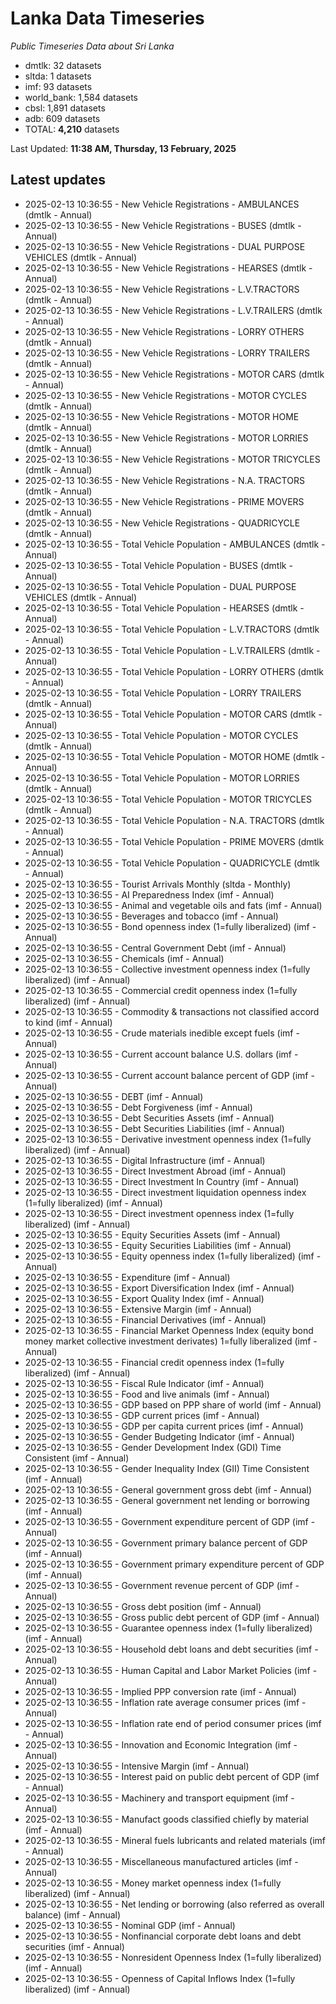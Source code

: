 # Lanka Data Timeseries
*Public Timeseries Data about Sri Lanka*

* dmtlk: 32 datasets
* sltda: 1 datasets
* imf: 93 datasets
* world_bank: 1,584 datasets
* cbsl: 1,891 datasets
* adb: 609 datasets
* TOTAL: **4,210** datasets

Last Updated: **11:38 AM, Thursday, 13 February, 2025**

## Latest updates

* 2025-02-13 10:36:55 - New Vehicle Registrations - AMBULANCES (dmtlk - Annual)
* 2025-02-13 10:36:55 - New Vehicle Registrations - BUSES (dmtlk - Annual)
* 2025-02-13 10:36:55 - New Vehicle Registrations - DUAL PURPOSE VEHICLES (dmtlk - Annual)
* 2025-02-13 10:36:55 - New Vehicle Registrations - HEARSES (dmtlk - Annual)
* 2025-02-13 10:36:55 - New Vehicle Registrations - L.V.TRACTORS (dmtlk - Annual)
* 2025-02-13 10:36:55 - New Vehicle Registrations - L.V.TRAILERS (dmtlk - Annual)
* 2025-02-13 10:36:55 - New Vehicle Registrations - LORRY OTHERS (dmtlk - Annual)
* 2025-02-13 10:36:55 - New Vehicle Registrations - LORRY TRAILERS (dmtlk - Annual)
* 2025-02-13 10:36:55 - New Vehicle Registrations - MOTOR CARS (dmtlk - Annual)
* 2025-02-13 10:36:55 - New Vehicle Registrations - MOTOR CYCLES (dmtlk - Annual)
* 2025-02-13 10:36:55 - New Vehicle Registrations - MOTOR HOME (dmtlk - Annual)
* 2025-02-13 10:36:55 - New Vehicle Registrations - MOTOR LORRIES (dmtlk - Annual)
* 2025-02-13 10:36:55 - New Vehicle Registrations - MOTOR TRICYCLES (dmtlk - Annual)
* 2025-02-13 10:36:55 - New Vehicle Registrations - N.A. TRACTORS (dmtlk - Annual)
* 2025-02-13 10:36:55 - New Vehicle Registrations - PRIME MOVERS (dmtlk - Annual)
* 2025-02-13 10:36:55 - New Vehicle Registrations - QUADRICYCLE (dmtlk - Annual)
* 2025-02-13 10:36:55 - Total Vehicle Population - AMBULANCES (dmtlk - Annual)
* 2025-02-13 10:36:55 - Total Vehicle Population - BUSES (dmtlk - Annual)
* 2025-02-13 10:36:55 - Total Vehicle Population - DUAL PURPOSE VEHICLES (dmtlk - Annual)
* 2025-02-13 10:36:55 - Total Vehicle Population - HEARSES (dmtlk - Annual)
* 2025-02-13 10:36:55 - Total Vehicle Population - L.V.TRACTORS (dmtlk - Annual)
* 2025-02-13 10:36:55 - Total Vehicle Population - L.V.TRAILERS (dmtlk - Annual)
* 2025-02-13 10:36:55 - Total Vehicle Population - LORRY OTHERS (dmtlk - Annual)
* 2025-02-13 10:36:55 - Total Vehicle Population - LORRY TRAILERS (dmtlk - Annual)
* 2025-02-13 10:36:55 - Total Vehicle Population - MOTOR CARS (dmtlk - Annual)
* 2025-02-13 10:36:55 - Total Vehicle Population - MOTOR CYCLES (dmtlk - Annual)
* 2025-02-13 10:36:55 - Total Vehicle Population - MOTOR HOME (dmtlk - Annual)
* 2025-02-13 10:36:55 - Total Vehicle Population - MOTOR LORRIES (dmtlk - Annual)
* 2025-02-13 10:36:55 - Total Vehicle Population - MOTOR TRICYCLES (dmtlk - Annual)
* 2025-02-13 10:36:55 - Total Vehicle Population - N.A. TRACTORS (dmtlk - Annual)
* 2025-02-13 10:36:55 - Total Vehicle Population - PRIME MOVERS (dmtlk - Annual)
* 2025-02-13 10:36:55 - Total Vehicle Population - QUADRICYCLE (dmtlk - Annual)
* 2025-02-13 10:36:55 - Tourist Arrivals Monthly (sltda - Monthly)
* 2025-02-13 10:36:55 - AI Preparedness Index (imf - Annual)
* 2025-02-13 10:36:55 - Animal and vegetable oils and fats (imf - Annual)
* 2025-02-13 10:36:55 - Beverages and tobacco (imf - Annual)
* 2025-02-13 10:36:55 - Bond openness index (1=fully liberalized) (imf - Annual)
* 2025-02-13 10:36:55 - Central Government Debt (imf - Annual)
* 2025-02-13 10:36:55 - Chemicals (imf - Annual)
* 2025-02-13 10:36:55 - Collective investment openness index (1=fully liberalized) (imf - Annual)
* 2025-02-13 10:36:55 - Commercial credit openness index (1=fully liberalized) (imf - Annual)
* 2025-02-13 10:36:55 - Commodity & transactions not classified accord to kind (imf - Annual)
* 2025-02-13 10:36:55 - Crude materials inedible except fuels (imf - Annual)
* 2025-02-13 10:36:55 - Current account balance U.S. dollars (imf - Annual)
* 2025-02-13 10:36:55 - Current account balance percent of GDP (imf - Annual)
* 2025-02-13 10:36:55 - DEBT (imf - Annual)
* 2025-02-13 10:36:55 - Debt Forgiveness (imf - Annual)
* 2025-02-13 10:36:55 - Debt Securities Assets (imf - Annual)
* 2025-02-13 10:36:55 - Debt Securities Liabilities (imf - Annual)
* 2025-02-13 10:36:55 - Derivative investment openness index (1=fully liberalized) (imf - Annual)
* 2025-02-13 10:36:55 - Digital Infrastructure (imf - Annual)
* 2025-02-13 10:36:55 - Direct Investment Abroad (imf - Annual)
* 2025-02-13 10:36:55 - Direct Investment In Country (imf - Annual)
* 2025-02-13 10:36:55 - Direct investment liquidation openness index (1=fully liberalized) (imf - Annual)
* 2025-02-13 10:36:55 - Direct investment openness index (1=fully liberalized) (imf - Annual)
* 2025-02-13 10:36:55 - Equity Securities Assets (imf - Annual)
* 2025-02-13 10:36:55 - Equity Securities Liabilities (imf - Annual)
* 2025-02-13 10:36:55 - Equity openness index (1=fully liberalized) (imf - Annual)
* 2025-02-13 10:36:55 - Expenditure (imf - Annual)
* 2025-02-13 10:36:55 - Export Diversification Index (imf - Annual)
* 2025-02-13 10:36:55 - Export Quality Index (imf - Annual)
* 2025-02-13 10:36:55 - Extensive Margin (imf - Annual)
* 2025-02-13 10:36:55 - Financial Derivatives (imf - Annual)
* 2025-02-13 10:36:55 - Financial Market Openness Index (equity bond money market collective investment derivates) 1=fully liberalized (imf - Annual)
* 2025-02-13 10:36:55 - Financial credit openness index (1=fully liberalized) (imf - Annual)
* 2025-02-13 10:36:55 - Fiscal Rule Indicator (imf - Annual)
* 2025-02-13 10:36:55 - Food and live animals (imf - Annual)
* 2025-02-13 10:36:55 - GDP based on PPP share of world (imf - Annual)
* 2025-02-13 10:36:55 - GDP current prices (imf - Annual)
* 2025-02-13 10:36:55 - GDP per capita current prices (imf - Annual)
* 2025-02-13 10:36:55 - Gender Budgeting Indicator (imf - Annual)
* 2025-02-13 10:36:55 - Gender Development Index (GDI) Time Consistent (imf - Annual)
* 2025-02-13 10:36:55 - Gender Inequality Index (GII) Time Consistent (imf - Annual)
* 2025-02-13 10:36:55 - General government gross debt (imf - Annual)
* 2025-02-13 10:36:55 - General government net lending or borrowing (imf - Annual)
* 2025-02-13 10:36:55 - Government expenditure percent of GDP (imf - Annual)
* 2025-02-13 10:36:55 - Government primary balance percent of GDP (imf - Annual)
* 2025-02-13 10:36:55 - Government primary expenditure percent of GDP (imf - Annual)
* 2025-02-13 10:36:55 - Government revenue percent of GDP (imf - Annual)
* 2025-02-13 10:36:55 - Gross debt position (imf - Annual)
* 2025-02-13 10:36:55 - Gross public debt percent of GDP (imf - Annual)
* 2025-02-13 10:36:55 - Guarantee openness index (1=fully liberalized) (imf - Annual)
* 2025-02-13 10:36:55 - Household debt loans and debt securities (imf - Annual)
* 2025-02-13 10:36:55 - Human Capital and Labor Market Policies (imf - Annual)
* 2025-02-13 10:36:55 - Implied PPP conversion rate (imf - Annual)
* 2025-02-13 10:36:55 - Inflation rate average consumer prices (imf - Annual)
* 2025-02-13 10:36:55 - Inflation rate end of period consumer prices (imf - Annual)
* 2025-02-13 10:36:55 - Innovation and Economic Integration (imf - Annual)
* 2025-02-13 10:36:55 - Intensive Margin (imf - Annual)
* 2025-02-13 10:36:55 - Interest paid on public debt percent of GDP (imf - Annual)
* 2025-02-13 10:36:55 - Machinery and transport equipment (imf - Annual)
* 2025-02-13 10:36:55 - Manufact goods classified chiefly by material (imf - Annual)
* 2025-02-13 10:36:55 - Mineral fuels lubricants and related materials (imf - Annual)
* 2025-02-13 10:36:55 - Miscellaneous manufactured articles (imf - Annual)
* 2025-02-13 10:36:55 - Money market openness index (1=fully liberalized) (imf - Annual)
* 2025-02-13 10:36:55 - Net lending or borrowing (also referred as overall balance) (imf - Annual)
* 2025-02-13 10:36:55 - Nominal GDP (imf - Annual)
* 2025-02-13 10:36:55 - Nonfinancial corporate debt loans and debt securities (imf - Annual)
* 2025-02-13 10:36:55 - Nonresident Openness Index (1=fully liberalized) (imf - Annual)
* 2025-02-13 10:36:55 - Openness of Capital Inflows Index (1=fully liberalized) (imf - Annual)